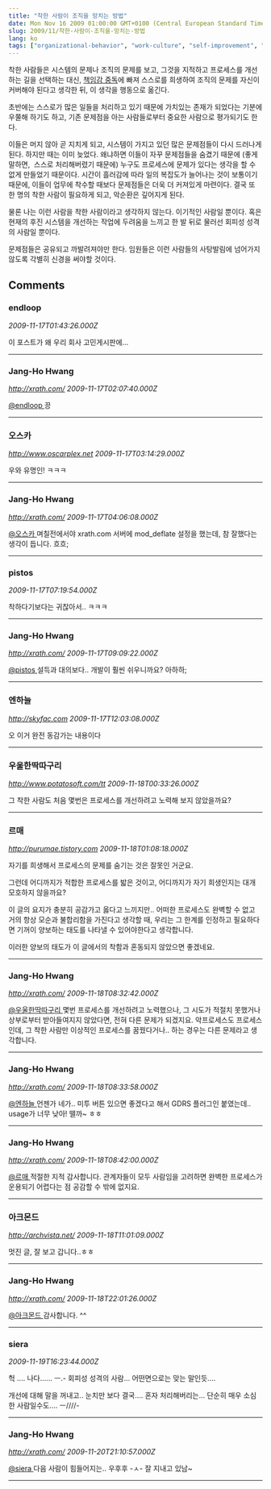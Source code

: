 ```yaml
---
title: "착한 사람이 조직을 망치는 방법"
date: Mon Nov 16 2009 01:00:00 GMT+0100 (Central European Standard Time)
slug: 2009/11/착한-사람이-조직을-망치는-방법
lang: ko
tags: ["organizational-behavior", "work-culture", "self-improvement", "thoughts"]
---
```


착한 사람들은 시스템의 문제나 조직의 문제를 보고, 그것을 지적하고 프로세스를 개선하는 길을 선택하는 대신, [책임감 중독](/2007/11/%EC%B1%85%EC%9E%84%EA%B0%90-%EC%A4%91%EB%8F%85/)에 빠져 스스로를 희생하여 조직의 문제를 자신이 커버해야 된다고 생각한 뒤, 이 생각을 행동으로 옮긴다.

초반에는 스스로가 많은 일들을 처리하고 있기 때문에 가치있는 존재가 되었다는 기분에 우쭐해 하기도 하고, 기존 문제점을 아는 사람들로부터 중요한 사람으로 평가되기도 한다.

이들은 머지 않아 곧 지치게 되고, 시스템이 가지고 있던 많은 문제점들이 다시 드러나게 된다. 하지만 때는 이미 늦었다. 왜냐하면 이들이 자꾸 문제점들을 숨겼기 때문에 (좋게 말하면,  스스로 처리해버렸기 때문에) 누구도 프로세스에 문제가 있다는 생각을 할 수 없게 만들었기 때문이다. 시간이 흘러감에 따라 일의 복잡도가 늘어나는 것이 보통이기 때문에, 이들이 업무에 착수할 때보다 문제점들은 더욱 더 커져있게 마련이다. 결국 또 한 명의 착한 사람이 필요하게 되고, 악순환은 깊어지게 된다.

물론 나는 이런 사람을 착한 사람이라고 생각하지 않는다. 이기적인 사람일 뿐이다. 혹은 현재의 후진 시스템을 개선하는 작업에 두려움을 느끼고 한 발 뒤로 물러선 회피성 성격의 사람일 뿐이다.

문제점들은 공유되고 까발려져야만 한다. 임원들은 이런 사람들의 사탕발림에 넘어가지 않도록 각별히 신경을 써야할 것이다.

## Comments

### endloop
*2009-11-17T01:43:26.000Z*

이 포스트가 왜 우리 회사 고민게시판에...

---

### Jang-Ho Hwang
*http://xrath.com/*
*2009-11-17T02:07:40.000Z*

[@endloop ](#comment-3546) 
끙

---

### 오스카
*http://www.oscarplex.net*
*2009-11-17T03:14:29.000Z*

우와 유명인! ㅋㅋㅋ

---

### Jang-Ho Hwang
*http://xrath.com/*
*2009-11-17T04:06:08.000Z*

[@오스카 ](#comment-3548) 
며칠전에서야 xrath.com 서버에 mod_deflate 설정을 했는데, 참 잘했다는 생각이 듭니다. 흐흐;

---

### pistos
*2009-11-17T07:19:54.000Z*

착하다기보다는 귀찮아서.. ㅋㅋㅋ

---

### Jang-Ho Hwang
*http://xrath.com/*
*2009-11-17T09:09:22.000Z*

[@pistos ](#comment-3550) 
설득과 대의보다.. 개발이 훨씬 쉬우니까요? 아하하;

---

### 엔하늘
*http://skyfac.com*
*2009-11-17T12:03:08.000Z*

오 이거 완전 동감가는 내용이다

---

### 우울한딱따구리
*http://www.potatosoft.com/tt*
*2009-11-18T00:33:26.000Z*

그 착한 사람도 처음 몇번은 프로세스를 개선하려고 노력해 보지 않았을까요?

---

### 르매
*http://purumae.tistory.com*
*2009-11-18T01:08:18.000Z*

자기를 희생해서 프로세스의 문제를 숨기는 것은 잘못인 거군요.

그런데 어디까지가 적합한 프로세스를 밟은 것이고, 어디까지가 자기 희생인지는 대개 모호하지 않을까요?

이 글의 요지가 충분히 공감가고 옳다고 느끼지만.. 어떠한 프로세스도 완벽할 수 없고 거의 항상 모순과 불합리함을 가진다고 생각할 때, 우리는 그 한계를 인정하고 필요하다면 기꺼이 양보하는 태도를 나타낼 수 있어야한다고 생각합니다.

이러한 양보의 태도가 이 글에서의 착함과 혼동되지 않았으면 좋겠네요.

---

### Jang-Ho Hwang
*http://xrath.com/*
*2009-11-18T08:32:42.000Z*

[@우울한딱따구리 ](#comment-3554) 
몇번 프로세스를 개선하려고 노력했으나, 그 시도가 적절치 못했거나 상부로부터 받아들여지지 않았다면, 전혀 다른 문제가 되겠지요. 악프로세스도 프로세스인데, 그 착한 사람만 이상적인 프로세스를 꿈꿨다거나.. 하는 경우는 다른 문제라고 생각합니다.

---

### Jang-Ho Hwang
*http://xrath.com/*
*2009-11-18T08:33:58.000Z*

[@엔하늘 ](#comment-3552) 
언젠가 네가.. 미투 버튼 있으면 좋겠다고 해서 GDRS 플러그인 붙였는데.. usage가 너무 낮아! 뗄까~ ㅎㅎ

---

### Jang-Ho Hwang
*http://xrath.com/*
*2009-11-18T08:42:00.000Z*

[@르매 ](#comment-3555) 
적절한 지적 감사합니다. 관계자들이 모두 사람임을 고려하면 완벽한 프로세스가 운용되기 어렵다는 점 공감할 수 밖에 없지요.

---

### 아크몬드
*http://archvista.net/*
*2009-11-18T11:01:09.000Z*

멋진 글, 잘 보고 갑니다..ㅎㅎ

---

### Jang-Ho Hwang
*http://xrath.com/*
*2009-11-18T22:01:26.000Z*

[@아크몬드 ](#comment-3561) 
감사합니다. ^^

---

### siera
*2009-11-19T16:23:44.000Z*

헉 .... 나다...... ㅡ.-
회피성 성격의 사람... 어떤면으로는 맞는 말인듯....

개선에 대해 말을 꺼내고.. 눈치만 보다 결국....
혼자 처리해버리는...
단순히 매우 소심한 사람일수도....  ㅡ////-

---

### Jang-Ho Hwang
*http://xrath.com/*
*2009-11-20T21:10:57.000Z*

[@siera ](#comment-3563) 
다음 사람이 힘들어지는.. 우후후 -ㅅ- 
잘 지내고 있남~

---
